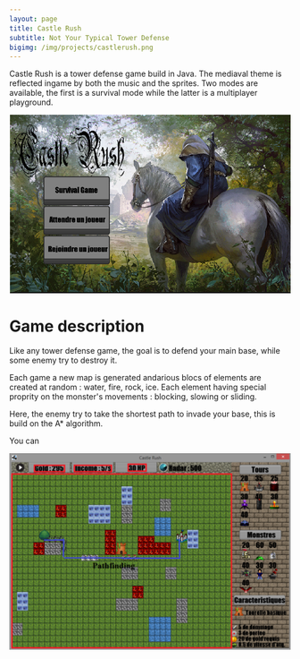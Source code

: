 ```yaml
---
layout: page
title: Castle Rush
subtitle: Not Your Typical Tower Defense
bigimg: /img/projects/castlerush.png
---
```


Castle Rush is a tower defense game build in Java.
The mediaval theme is reflected ingame by both the music and the sprites.
Two modes are available, the first is a survival mode while the latter is a multiplayer playground.

![alt text](/img/projects/castlerush/menu.png "Logo Title Text 1")

# Game description

Like any tower defense game, the goal is to defend your main base, while some enemy try to destroy it.

Each game a new map is generated andarious blocs of elements are created at random : water, fire, rock, ice. Each element having special proprity on the monster's movements : blocking, slowing or sliding.

Here, the enemy try to take the shortest path to invade your base, this is build on the A* algorithm.

You can 


![alt text](/img/projects/castlerush/1.png "Logo Title Text 1")
